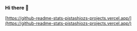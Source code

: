 ### Hi there 👋

[https://github-readme-stats-pistashiozs-projects.vercel.app/](https://github-readme-stats-pistashiozs-projects.vercel.app/)
